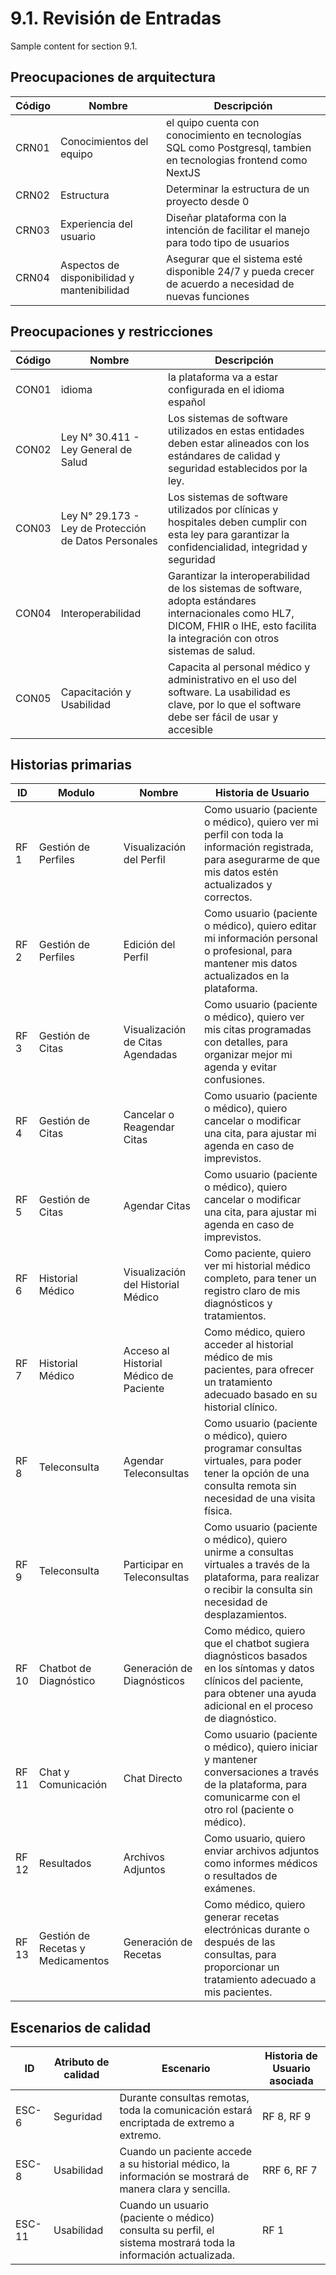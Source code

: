 # 9.1. Revisión de Entradas

Sample content for section 9.1.
## Preocupaciones de arquitectura
| Código   | Nombre | Descripción |
|----------|-----------------------|---------------------|
| CRN01  | 	Conocimientos del equipo               |  el quipo cuenta con conocimiento en tecnologías SQL como Postgresql, tambien en tecnologias frontend como NextJS      |
| CRN02  | Estructura               | Determinar la estructura de un proyecto desde 0          | 
| CRN03  | Experiencia del usuario               | Diseñar plataforma con la intención de facilitar el manejo para todo tipo de usuarios         | 
| CRN04  | Aspectos de disponibilidad y mantenibilidad              | Asegurar que el sistema esté disponible 24/7 y pueda crecer de acuerdo a necesidad de nuevas funciones         | 

## Preocupaciones y restricciones
| Código   | Nombre | Descripción |
|----------|-----------------------|---------------------|
| CON01  | 	idioma               |  la plataforma va a estar configurada en el idioma español     |
| CON02  | Ley N° 30.411 - Ley General de Salud            | Los sistemas de software utilizados en estas entidades deben estar alineados con los estándares de calidad y seguridad establecidos por la ley.         | 
| CON03  | Ley N° 29.173 - Ley de Protección de Datos Personales              | Los sistemas de software utilizados por clínicas y hospitales deben cumplir con esta ley para garantizar la confidencialidad, integridad y seguridad   | 
| CON04  | Interoperabilidad              | Garantizar la interoperabilidad de los sistemas de software, adopta estándares internacionales como HL7, DICOM, FHIR o IHE, esto facilita la integración con otros sistemas de salud.      | 
| CON05  | Capacitación y Usabilidad           | Capacita al personal médico y administrativo en el uso del software. La usabilidad es clave, por lo que el software debe ser fácil de usar y accesible      | 

## Historias primarias
| ID     | Modulo |  Nombre                     | Historia de Usuario                                                                                                                                                                     |
| ------ | -------------------------- | ----------------------- | ---------------------------------------------------------------------------------------------------------------------------------------------------------------- |
| RF 1 | Gestión de Perfiles     |  Visualización del Perfil |  Como usuario (paciente o médico), quiero ver mi perfil con toda la información registrada, para asegurarme de que mis datos estén actualizados y correctos.  |
| RF 2 | Gestión de Perfiles    |  Edición del Perfil |  Como usuario (paciente o médico), quiero editar mi información personal o profesional, para mantener mis datos actualizados en la plataforma. |
| RF 3 | Gestión de Citas    |  Visualización de Citas Agendadas | Como usuario (paciente o médico), quiero ver mis citas programadas con detalles, para organizar mejor mi agenda y evitar confusiones.  |
| RF 4 | Gestión de Citas   |  Cancelar o Reagendar Citas |  Como usuario (paciente o médico), quiero cancelar o modificar una cita, para ajustar mi agenda en caso de imprevistos.   |
| RF 5 | Gestión de Citas   |  Agendar Citas |  Como usuario (paciente o médico), quiero cancelar o modificar una cita, para ajustar mi agenda en caso de imprevistos.   |
| RF 6 | Historial Médico   |  Visualización del Historial Médico |  Como paciente, quiero ver mi historial médico completo, para tener un registro claro de mis diagnósticos y tratamientos.  |
| RF 7 | Historial Médico   |  Acceso al Historial Médico de Paciente |  Como médico, quiero acceder al historial médico de mis pacientes, para ofrecer un tratamiento adecuado basado en su historial clínico.   |
| RF 8 | Teleconsulta   |  Agendar Teleconsultas |  Como usuario (paciente o médico), quiero programar consultas virtuales, para poder tener la opción de una consulta remota sin necesidad de una visita física.   |
| RF 9 | Teleconsulta   |  Participar en Teleconsultas |  Como usuario (paciente o médico), quiero unirme a consultas virtuales a través de la plataforma, para realizar o recibir la consulta sin necesidad de desplazamientos.   |
| RF 10 | Chatbot de Diagnóstico   |  Generación de Diagnósticos |  Como médico, quiero que el chatbot sugiera diagnósticos basados en los síntomas y datos clínicos del paciente, para obtener una ayuda adicional en el proceso de diagnóstico.  |
| RF 11 | Chat y Comunicación   |  Chat Directo |  Como usuario (paciente o médico), quiero iniciar y mantener conversaciones a través de la plataforma, para comunicarme con el otro rol (paciente o médico).   |
| RF 12 | Resultados   |  Archivos Adjuntos |  Como usuario, quiero enviar archivos adjuntos como informes médicos o resultados de exámenes.  |
| RF 13 | Gestión de Recetas y Medicamentos   |  Generación de Recetas |  Como médico, quiero generar recetas electrónicas durante o después de las consultas, para proporcionar un tratamiento adecuado a mis pacientes.  |

## Escenarios de calidad

| ID     | Atributo de calidad |  Escenario                     | Historia de Usuario asociada                                                                                      |
| ------ | -------------------------- | ----------------------- | ---------------------------------------------------------------------------------------------------------------------------------------------------------------- |
| ESC-6 | Seguridad    |  Durante consultas remotas, toda la comunicación estará encriptada de extremo a extremo. |   RF 8, RF 9 |
| ESC-8 | Usabilidad    |  Cuando un paciente accede a su historial médico, la información se mostrará de manera clara y sencilla. |   RRF 6, RF 7 |
| ESC-11 | Usabilidad    |  Cuando un usuario (paciente o médico) consulta su perfil, el sistema mostrará toda la información actualizada. |  RF 1 |




 
